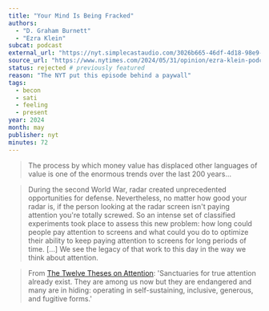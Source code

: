 ```yaml
---
title: "Your Mind Is Being Fracked"
authors:
  - "D. Graham Burnett"
  - "Ezra Klein"
subcat: podcast
external_url: "https://nyt.simplecastaudio.com/3026b665-46df-4d18-98e9-d1ce16bbb1df/episodes/9b165a51-7275-4529-be04-d70d3b72fbf6/audio/128/default.mp3"
source_url: "https://www.nytimes.com/2024/05/31/opinion/ezra-klein-podcast-d-graham-burnett.html"
status: rejected # previously featured
reason: "The NYT put this episode behind a paywall"
tags:
  - becon
  - sati
  - feeling
  - present
year: 2024
month: may
publisher: nyt
minutes: 72
---
```


> The process by which money value has displaced other languages of value is one of the enormous trends over the last 200 years...

> During the second World War, radar created unprecedented opportunities for defense.
Nevertheless, no matter how good your radar is, if the person looking at the radar screen isn't paying attention you're totally screwed.
So an intense set of classified experiments took place to assess this new problem: how long could people pay attention to screens and what could you do to optimize their ability to keep paying attention to screens for long periods of time. [...] We see the legacy of that work to this day in the way we think about attention.

> From [The Twelve Theses on Attention](https://friendsofattention.net/sites/default/files/2020-05/TWELVE-THESES-ON-ATTENTION-2019.pdf): 'Sanctuaries for true attention already exist. They are among us now but they are endangered and many are in hiding: operating in self-sustaining, inclusive, generous, and fugitive forms.'